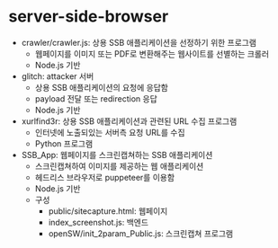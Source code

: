# server-side-browser

- crawler/crawler.js: 상용 SSB 애플리케이션을 선정하기 위한 프로그램
	- 웹페이지를 이미지 또는 PDF로 변환해주는 웹사이트를 선별하는 크롤러
  - Node.js 기반
- glitch: attacker 서버
  - 상용 SSB 애플리케이션의 요청에 응답함
  - payload 전달 또는 redirection 응답
  - Node.js 기반
- xurlfind3r: 상용 SSB 애플리케이션과 관련된 URL 수집 프로그램
  - 인터넷에 노출되있는 서버측 요청 URL를 수집
  - Python 프로그램
- SSB_App: 웹페이지를 스크린캡쳐하는 SSB 애플리케이션
  - 스크린캡쳐하여 이미지를 제공하는 웹 애플리케이션
  - 헤드리스 브라우저로 puppeteer를 이용함
  - Node.js 기반
  - 구성
  	- public/sitecapture.html: 웹페이지
    - index_screenshot.js: 백엔드
    - openSW/init_2param_Public.js: 스크린캡쳐 프로그램
